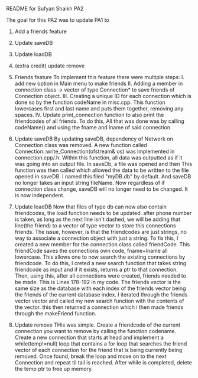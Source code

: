 README for Sufyan Shaikh PA2

The goal for this PA2 was to update PA1 to
1. Add a friends feature 
2. Update saveDB 
3. Update loadDB
4. (extra credit) update remove

1. Friends feature
	To implement this feature there were multiple steps:
	I. add new option in Main menu to make friends
	II. Adding a member in connection class -> vector of type Connection* to save 
		friends of Connection object.
	III. Creating a unique ID for each connection which is done so by the function codeName
		 in misc.cpp. This function lowercases first and last name and puts them together, removing any spaces.
	IV. Update print_connection function to also print the friendcodes of all friends. To do this, 
		All that was done was by calling codeName() and using the fname and lname of said connection.

2. Update saveDB
	By updating saveDB, dependency of Network on Connection class was removed. A new function called Connection::write_Connection(ofstream& os) was implemented in connection.cpp/.h.
	Within this function, all data was outputted as if it was going into an output file. In saveDb, a file was opened and then This function was then called which allowed the data to be written to the file opened in saveDB. I named this filed "myDB.db" by default. And saveDB no longer takes an input string fileName. Now regardless of if connection class change, saveDB will no longer need to be changed. It is now independent.

3. Update loadDB
	Now that files of type db can now also contain friendcodes, the load function needs to be updated. after phone number is taken, as long as the next line isn't dashed, we will be adding that line(the friend) to a vector of type vector<string> to store this connections friends. The issue, however, is that the friendcodes are just strings, no way to associate a connection object with just a string. To fix this, I created a new member for the connection class called friendCode. This friendCode saves the connections own code, fname+lname all lowercase. This allows one to now search the existing connections by friendcode. To do this, I creted a new search function that takes string friendcode as input and if it exists, returns a ptr to that connection. Then, using this, after all connections were created, friends needed to be made. This is Lines 178-192 in my code. The friends vector is the same size as the database with each index of the friends vector being the friends of the current database index. I iterated through the friends vector vector<string> and called my new search function with the contents of the vector. this then returned a connection which i then made friends through the makeFriend function. 


4. Update remove
	THis was simple. Create a friendcode of the current connection you want to remove by calling the function codename. Create a new connection that starts at head and implement a while(temp!=null) loop that contains a for loop that searches the friend vector of each connection for the friend that is being currently being removed. Once found, break the loop and move on to the next Connection and repeat til tail is reached. After while is completed, delete the temp ptr to free up memory. 

	